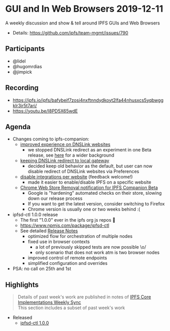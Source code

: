 # GUI and In Web Browsers 2019-12-11

A weekly discussion and show & tell around IPFS GUIs and Web Browsers

* Details: https://github.com/ipfs/team-mgmt/issues/790


## Participants

- @lidel
- @hugomrdias
- @jimpick

## Recording

- https://ipfs.io/ipfs/bafybeif7zosi4nxftnndydkoyt2lfa44nhusxcs5yqbwggklr3jr5t7ari/
- https://youtu.be/I8PD5X65wdE 

## Agenda

- Changes coming to ipfs-companion: 
    - [improved experience on DNSLink websites](https://github.com/ipfs-shipyard/ipfs-companion/pull/826)
        - we stopped DNSLink redirect as an experiment in one Beta release, see [here](https://github.com/ipfs/docs/issues/405#issuecomment-562789534) for a wider background 
    - [keeping DNSLink redirect to local gateway](https://github.com/ipfs-shipyard/ipfs-companion/pull/831)
        - decided keep old behavior as the default, but user can now disable redirect of DNSLink websites via Preferences
    - [disable integrations per website](https://github.com/ipfs-shipyard/ipfs-companion/pull/830) (feedback welcome!)
        - made it easier to enable/disable IPFS on a specific website
    - [Chrome Web Store Removal notification for IPFS Companion Beta](https://github.com/ipfs-shipyard/ipfs-companion/issues/832)
        - Google is "hardening" automated checks on their store, slowing down our release process
        - If you want to get the latest version, consider switching to Firefox
        - Chrome version is usually one or two weeks behind :(
- ipfsd-ctl 1.0.0 release 
    - The first "1.0.0" ever in the ipfs org js repos 🎉
    - https://www.npmjs.com/package/ipfsd-ctl
    - See detailed [Release Notes](https://github.com/ipfs/js-ipfsd-ctl/releases/tag/v1.0.0)
        - optimized flow for orchestration of multiple nodes
        - fixed use in browser contexts
            - a lot of previously skipped tests are now possible \o/
            - only scenario that does not work atm is two browser nodes
        - improved control of remote endpoints
        - simplified configuration and overrides
- PSA: no call on 25th and 1st   
    
## Highlights

> Details of past week's work are published in notes of [IPFS Core Implementations Weekly Sync](https://github.com/ipfs/team-mgmt/issues/992)   
> This section includes a subset of past week's work 

- Released
    - [ipfsd-ctl 1.0.0](https://github.com/ipfs/js-ipfsd-ctl/releases/tag/v1.0.0)
